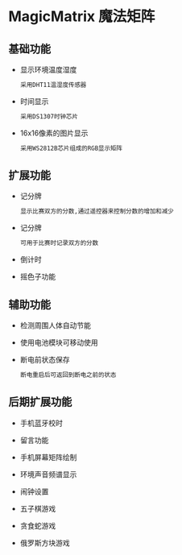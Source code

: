 # MagicMatrix 魔法矩阵

## 基础功能

+ 显示环境温度湿度
  
    ```txt
    采用DHT11温湿度传感器
    ```

+ 时间显示

    ```txt
    采用DS1307时钟芯片
    ```

+ 16x16像素的图片显示

    ```txt
    采用WS2812B芯片组成的RGB显示矩阵
    ```

## 扩展功能

+ 记分牌

    ```txt
    显示比赛双方的分数,通过遥控器来控制分数的增加和减少
    ```

+ 记分牌

  ```txt
  可用于比赛时记录双方的分数
  ```

+ 倒计时
+ 摇色子功能

## 辅助功能

+ 检测周围人体自动节能
+ 使用电池模块可移动使用
+ 断电前状态保存

    ```txt
    断电重启后可返回到断电之前的状态
    ```
  
## 后期扩展功能

+ 手机蓝牙校时

+ 留言功能
+ 手机屏幕矩阵绘制
+ 环境声音频谱显示
+ 闹钟设置
+ 五子棋游戏
+ 贪食蛇游戏
+ 俄罗斯方块游戏
